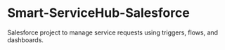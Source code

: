 # Smart-ServiceHub-Salesforce
Salesforce project to manage service requests using triggers, flows, and dashboards.
